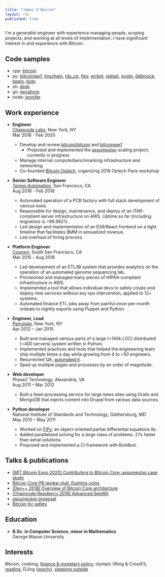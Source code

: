 ```yaml
---
title: "James O'Beirne"
layout: res
published: true
---
```


I'm a generalist engineer with experience managing people, scoping projects,
and working at all levels of implementation.
I have significant interest in and experience with Bitcoin.

## Code samples

- cpp:
  [bitcoin](https://github.com/bitcoin/bitcoin/pulls?utf8=%E2%9C%93&q=author%3Ajamesob+)
- py: 
  [bitcoinperf](https://github.com/chaincodelabs/bitcoinperf),
  [tinychain](https://github.com/jamesob/tinychain),
  [rds_cp](https://github.com/counsyl/rds_cp),
  [fipy](https://github.com/usnistgov/fipy),
  [errbot](https://github.com/errbotio/errbot/pulls?utf8=%E2%9C%93&q=is%3Apr+author%3Ajamesob), 
  [redset](https://github.com/percolate/redset), 
  [pyotp](https://github.com/pyotp/pyotp/pull/1),
  [ddbmock](https://github.com/sendgridlabs/ddbmock/commits?author=jamesob),
  [beets](https://github.com/beetbox/beets/pulls?utf8=%E2%9C%93&q=is%3Apr+author%3Ajamesob),
  [boto](https://github.com/boto/boto/pull/1899)
- sh: 
  [desk](https://github.com/jamesob/desk)
- go: 
  [terraform](https://github.com/hashicorp/terraform/pulls?utf8=%E2%9C%93&q=is%3Apr+author%3Ajamesob+)
- node: 
  [jennifer](https://github.com/percolate/jennifer)

## Work experience
 
- **Engineer**  
  [Chaincode Labs](https://www.chaincode.com/), New York, NY  
  Mar 2018 - Feb 2020

  - Develop and review [bitcoin/bitcoin](https://github.com/bitcoin/bitcoin)
    and [bitcoinperf](https://bitcoinperf.com)
    - Proposed and implemented the
      [assumeutxo](https://github.com/jamesob/assumeutxo-docs/tree/master/proposal)
      scaling project, currently in progress
  - Manage internal compute/benchmarking infrastructure and networking
  - Co-founded [Bitcoin Optech](https://bitcoinops.org/), organizing 2018
    Optech Paris workshop

 
- **Senior Software Engineer**  
  [Tempo Automation](https://www.tempoautomation.com/), San Francisco, CA  
  Aug 2016 - Feb 2018

  - Automated operation of a PCB factory with full stack development of various tools.
  - Responsible for design, maintenance, and deploy of an ITAR-compliant
    server infrastructure on AWS. Uptime so far (including migration) is ~99.992%.
  - Led design and implementation of an ES6/React frontend on a tight timeline
    that facilitates $MM in annualized revenue.
  - Led overhaul of hiring process.


- **Platform Engineer**  
  [Counsyl](https://www.counsyl.com/), South San Francisco, CA  
  Mar 2015 - Aug 2016
  
  - Led development of an ETL/BI system that provides analytics on the operation
    of an automated genome sequencing lab.
  - Provisioned and managed many pieces of HIPAA-compliant infrastructure in AWS.
  - Implemented a tool that allows individual devs to safely create 
    and deploy new services without any ops intervention, applied to 12+ systems.
  - Automated finance ETL jobs away from painful once-per-month ordeals to
    nightly exports using Puppet and Python.

- **Engineer, Lead**  
  [Percolate](https://www.percolate.com/), New York, NY  
  Apr 2012 – Jan 2015  
    
  - Built and managed various parts of a large (~140k LOC) distributed 
    (~400 servers) system written in Python.
  - Implemented practices and tools that helped the engineering team ship 
    multiple times a day while growing from 4 to ~50 engineers. 
  - Resurrected QA, [automated it](https://blog.percolate.com/2012/11/tools-we-use/).
  - Sped up multiple pages and processes by an order of magnitude.

- **Web developer**  
  Phase2 Technology, Alexandria, VA  
  Aug 2011 – Mar 2012  
    
  - Built a feed-processing service for large news sites using Grails and
    MongoDB that injects content into Drupal from various data sources.

- **Python developer**  
  National Institute of Standards and Technology, Gaithersburg, MD  
  May 2010 – May 2011  
    
  - Worked on [FiPy](http://www.ctcms.nist.gov/fipy/), an object-oriented
partial differential equations lib.
  - Added parallelized solving for a large class of problems. 27x faster than
serial solutions.
  - Proposed and implemented a CI framework with Buildbot.

## Talks & publications

- [[MIT Bitcoin Expo 2020] Contributing to Bitcoin Core: assumeutxo case
  study](https://www.youtube.com/watch?v=3HVGolSlhqo)
- [Bitcoin Core PR review club: flushing
  coins](https://bitcoincore.reviews/17487.html)
- [[Dev++ 2018] Overview of Bitcoin Core
  architecture](https://www.youtube.com/watch?v=L_sI_tXmy2U)
- [[Chaincode Residency 2019] Advanced
  SegWit](https://www.youtube.com/watch?v=JgNgnwF9hfY)
- [assumeutxo
  proposal](https://github.com/jamesob/assumeutxo-docs/tree/master/proposal)
- [Bitcoin for safety](https://jameso.be/2019/08/24/bitcoin-is-for-this.html)

## Education

- **B.Sc. in Computer Science, minor in Mathematics**  
  George Mason University

## Interests

Bitcoin, cooking, [finance & monetary policy](https://bearhaus.substack.com), 
olympic lifting & CrossFit,
[reading](https://www.goodreads.com/user/show/16430645-jamesob), DJing
([poorly](http://soundcloud.com/jamesob)), 
[sleeping outside](http://ahadventure.us/)
